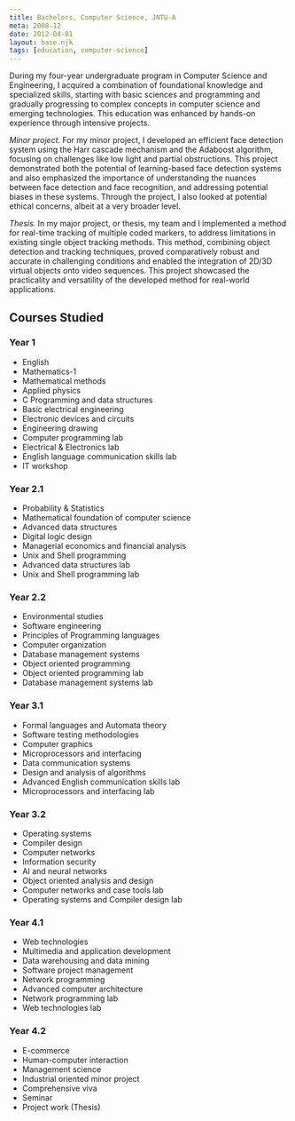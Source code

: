 ```yaml
---
title: Bachelors, Computer Science, JNTU-A
meta: 2008-12
date: 2012-04-01
layout: base.njk
tags: [education, computer-science]
--- 
```


During my four-year undergraduate program in Computer Science and Engineering, I acquired a combination of foundational knowledge and specialized skills, starting with basic sciences and programming and gradually progressing to complex concepts in computer science and emerging technologies. This education was enhanced by hands-on experience through intensive projects.

_Minor project._ For my minor project, I developed an efficient face detection system using the Harr cascade mechanism and the Adaboost algorithm, focusing on challenges like low light and partial obstructions. This project demonstrated both the potential of learning-based face detection systems and also emphasized the importance of understanding the nuances between face detection and face recognition, and addressing potential biases in these systems. Through the project, I also looked at potential ethical concerns, albeit at a very broader level.

_Thesis._ In my major project, or thesis, my team and I implemented a method for real-time tracking of multiple coded markers, to address limitations in existing single object tracking methods. This method, combining object detection and tracking techniques, proved comparatively robust and accurate in challenging conditions and enabled the integration of 2D/3D virtual objects onto video sequences. This project showcased the practicality and versatility of the developed method for real-world applications.

## Courses Studied

### Year 1
- English
- Mathematics-1
- Mathematical methods
- Applied physics
- C Programming and data structures
- Basic electrical engineering
- Electronic devices and circuits
- Engineering drawing
- Computer programming lab
- Electrical & Electronics lab
- English language communication skills lab
- IT workshop

### Year 2.1
- Probability & Statistics
- Mathematical foundation of computer science
- Advanced data structures
- Digital logic design
- Managerial economics and financial analysis
- Unix and Shell programming
- Advanced data structures lab
- Unix and Shell programming lab

### Year 2.2
- Environmental studies
- Software engineering
- Principles of Programming languages
- Computer organization
- Database management systems
- Object oriented programming
- Object oriented programming lab
- Database management systems lab

### Year 3.1
- Formal languages and Automata theory
- Software testing methodologies
- Computer graphics
- Microprocessors and interfacing
- Data communication systems
- Design and analysis of algorithms
- Advanced English communication skills lab
- Microprocessors and interfacing lab

### Year 3.2
- Operating systems
- Compiler design
- Computer networks
- Information security
- AI and neural networks
- Object oriented analysis and design
- Computer networks and case tools lab
- Operating systems and Compiler design lab

### Year 4.1
- Web technologies
- Multimedia and application development
- Data warehousing and data mining
- Software project management
- Network programming
- Advanced computer architecture
- Network programming lab
- Web technologies lab

### Year 4.2
- E-commerce
- Human-computer interaction
- Management science
- Industrial oriented minor project
- Comprehensive viva
- Seminar
- Project work (Thesis)
